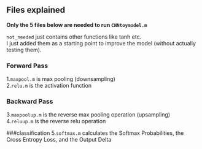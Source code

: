 ## Files explained

**Only the 5 files below are needed to run ```CNNtoymodel.m```**

```not_needed``` just contains other functions like tanh etc.  
I just added them as a starting point to improve the model (without actually testing them).  

### Forward Pass
1.```maxpool.m```  is max pooling (downsampling)  
2.```relu.m``` is the activation function 
### Backward Pass
3.```maxpoolup.m``` is the reverse max pooling operation (upsampling)  
4.```reluup.m``` is the reverse relu operation

###classification
5.```softmax.m``` calculates the Softmax Probabilities, the Cross Entropy Loss, and the Output Delta
